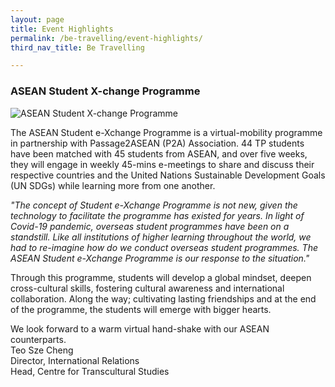 ```yaml
---
layout: page
title: Event Highlights
permalink: /be-travelling/event-highlights/
third_nav_title: Be Travelling

---
```

### ASEAN Student X-change Programme ###
![ASEAN Student X-change Programme]({{site.baseurl}}/images/BeTravelling-ASEAN_Student_Exchange.png)

The ASEAN Student e-Xchange Programme is a virtual-mobility programme in partnership with Passage2ASEAN (P2A) Association. 44 TP students have been matched with 45 students from ASEAN, and over five weeks, they will engage in weekly 45-mins e-meetings to share and discuss their respective countries and the United Nations Sustainable Development Goals (UN SDGs) while learning more from one another.


<i>"The concept of Student e-Xchange Programme is not new, given the technology to facilitate the programme has existed for years.  In light of Covid-19 pandemic, overseas student programmes have been on a standstill. Like all institutions of higher learning throughout the world, we had to re-imagine how do we conduct overseas student programmes. The ASEAN Student e-Xchange Programme is our response to the situation." </i>

Through this programme, students will develop a global mindset, deepen cross-cultural skills, fostering cultural awareness and international collaboration.  Along the way; cultivating lasting friendships and at the end of the programme, the students will emerge with bigger hearts.  

We look forward to a warm virtual hand-shake with our ASEAN counterparts. 
<br>
Teo Sze Cheng<br>
Director, International Relations<br>
Head, Centre for Transcultural Studies
